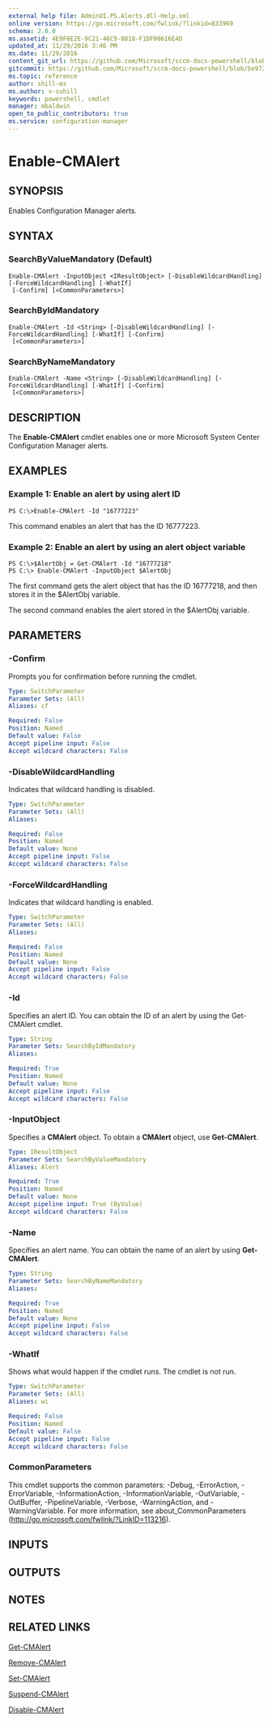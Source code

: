 ```yaml
---
external help file: AdminUI.PS.Alerts.dll-Help.xml
online version: https://go.microsoft.com/fwlink/?linkid=833969
schema: 2.0.0
ms.assetid: 4E9F8E2E-9C21-46C9-8818-F1DF00616E4D
updated_at: 11/29/2016 3:46 PM
ms.date: 11/29/2016
content_git_url: https://github.com/Microsoft/sccm-docs-powershell/blob/master/sccm-cmdlets/ConfigurationManager/vlatest/Enable-CMAlert.md
gitcommit: https://github.com/Microsoft/sccm-docs-powershell/blob/be9723fe908914c0e1ed2689b3ffaa3b56f1b53b/sccm-cmdlets/ConfigurationManager/vlatest/Enable-CMAlert.md
ms.topic: reference
author: shill-ms
ms.author: v-suhill
keywords: powershell, cmdlet
manager: mbaldwin
open_to_public_contributors: true
ms.service: configuration-manager
---
```


# Enable-CMAlert

## SYNOPSIS
Enables Configuration Manager alerts.

## SYNTAX

### SearchByValueMandatory (Default)
```
Enable-CMAlert -InputObject <IResultObject> [-DisableWildcardHandling] [-ForceWildcardHandling] [-WhatIf]
 [-Confirm] [<CommonParameters>]
```

### SearchByIdMandatory
```
Enable-CMAlert -Id <String> [-DisableWildcardHandling] [-ForceWildcardHandling] [-WhatIf] [-Confirm]
 [<CommonParameters>]
```

### SearchByNameMandatory
```
Enable-CMAlert -Name <String> [-DisableWildcardHandling] [-ForceWildcardHandling] [-WhatIf] [-Confirm]
 [<CommonParameters>]
```

## DESCRIPTION
The **Enable-CMAlert** cmdlet enables one or more Microsoft System Center Configuration Manager alerts.

## EXAMPLES

### Example 1: Enable an alert by using alert ID
```
PS C:\>Enable-CMAlert -Id "16777223"
```

This command enables an alert that has the ID 16777223.

### Example 2: Enable an alert by using an alert object variable
```
PS C:\>$AlertObj = Get-CMAlert -Id "16777218"
PS C:\> Enable-CMAlert -InputObject $AlertObj
```

The first command gets the alert object that has the ID 16777218, and then stores it in the $AlertObj variable.

The second command enables the alert stored in the $AlertObj variable.

## PARAMETERS

### -Confirm
Prompts you for confirmation before running the cmdlet.

```yaml
Type: SwitchParameter
Parameter Sets: (All)
Aliases: cf

Required: False
Position: Named
Default value: False
Accept pipeline input: False
Accept wildcard characters: False
```

### -DisableWildcardHandling
Indicates that wildcard handling is disabled.

```yaml
Type: SwitchParameter
Parameter Sets: (All)
Aliases: 

Required: False
Position: Named
Default value: None
Accept pipeline input: False
Accept wildcard characters: False
```

### -ForceWildcardHandling
Indicates that wildcard handling is enabled.

```yaml
Type: SwitchParameter
Parameter Sets: (All)
Aliases: 

Required: False
Position: Named
Default value: None
Accept pipeline input: False
Accept wildcard characters: False
```

### -Id
Specifies an alert ID.
You can obtain the ID of an alert by using the Get-CMAlert cmdlet.

```yaml
Type: String
Parameter Sets: SearchByIdMandatory
Aliases: 

Required: True
Position: Named
Default value: None
Accept pipeline input: False
Accept wildcard characters: False
```

### -InputObject
Specifies a **CMAlert** object.
To obtain a **CMAlert** object, use **Get-CMAlert**.

```yaml
Type: IResultObject
Parameter Sets: SearchByValueMandatory
Aliases: Alert

Required: True
Position: Named
Default value: None
Accept pipeline input: True (ByValue)
Accept wildcard characters: False
```

### -Name
Specifies an alert name.
You can obtain the name of an alert by using **Get-CMAlert**.

```yaml
Type: String
Parameter Sets: SearchByNameMandatory
Aliases: 

Required: True
Position: Named
Default value: None
Accept pipeline input: False
Accept wildcard characters: False
```

### -WhatIf
Shows what would happen if the cmdlet runs.
The cmdlet is not run.

```yaml
Type: SwitchParameter
Parameter Sets: (All)
Aliases: wi

Required: False
Position: Named
Default value: False
Accept pipeline input: False
Accept wildcard characters: False
```

### CommonParameters
This cmdlet supports the common parameters: -Debug, -ErrorAction, -ErrorVariable, -InformationAction, -InformationVariable, -OutVariable, -OutBuffer, -PipelineVariable, -Verbose, -WarningAction, and -WarningVariable. For more information, see about_CommonParameters (http://go.microsoft.com/fwlink/?LinkID=113216).

## INPUTS

## OUTPUTS

## NOTES

## RELATED LINKS

[Get-CMAlert](xref:ConfigurationManager/vlatest/Get-CMAlert.md)

[Remove-CMAlert](xref:ConfigurationManager/vlatest/Remove-CMAlert.md)

[Set-CMAlert](xref:ConfigurationManager/vlatest/Set-CMAlert.md)

[Suspend-CMAlert](xref:ConfigurationManager/vlatest/Suspend-CMAlert.md)

[Disable-CMAlert](xref:ConfigurationManager/vlatest/Disable-CMAlert.md)


